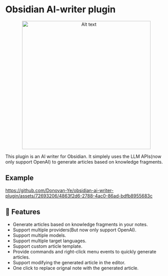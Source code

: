 # Obsidian AI-writer plugin

<div align="center">
  <img src="https://github.com/Donovan-Ye/obsidian-ai-writer-plugin/assets/72693206/458373cf-c40c-4946-9fc8-41ea085e95df" alt="Alt text" width="400" height="400">
</div>

This plugin is an AI writer for Obsidian. It simplely uses the LLM APIs(now only support OpenAI) to generate articles based on knowledge fragments.

## Example

https://github.com/Donovan-Ye/obsidian-ai-writer-plugin/assets/72693206/4863f2d6-2788-4ac0-86ad-bdfb8955683c

## 🚀 Features

- Generate articles based on knowledge fragments in your notes.
- Support multiple providers(But now only support OpenAI).
- Support multiple models.
- Support multiple target languages.
- Support custom article template.
- Provide commands and right-click menu events to quickly generate articles.
- Support modifying the generated article in the editor.
- One click to replace orignal note with the generated article.
